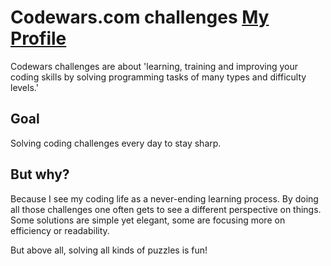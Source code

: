 # Codewars.com challenges <a target="_blank" href="https://www.codewars.com/users/majileaf/stats" >My Profile</a>
Codewars challenges are about 'learning, training and improving your coding skills by solving programming tasks of many types and difficulty levels.'

## Goal
Solving coding challenges every day to stay sharp.

## But why?
Because I see my coding life as a never-ending learning process. By doing all those challenges one often gets to see a different perspective on things. Some solutions are simple yet elegant, some are focusing more on efficiency or readability. 

But above all, solving all kinds of puzzles is fun!